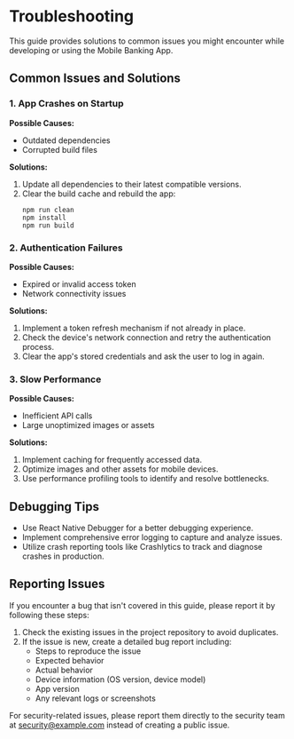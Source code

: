 # Troubleshooting

This guide provides solutions to common issues you might encounter while developing or using the Mobile Banking App.

## Common Issues and Solutions

### 1. App Crashes on Startup

**Possible Causes:**
- Outdated dependencies
- Corrupted build files

**Solutions:**
1. Update all dependencies to their latest compatible versions.
2. Clear the build cache and rebuild the app:
   ```
   npm run clean
   npm install
   npm run build
   ```

### 2. Authentication Failures

**Possible Causes:**
- Expired or invalid access token
- Network connectivity issues

**Solutions:**
1. Implement a token refresh mechanism if not already in place.
2. Check the device's network connection and retry the authentication process.
3. Clear the app's stored credentials and ask the user to log in again.

### 3. Slow Performance

**Possible Causes:**
- Inefficient API calls
- Large unoptimized images or assets

**Solutions:**
1. Implement caching for frequently accessed data.
2. Optimize images and other assets for mobile devices.
3. Use performance profiling tools to identify and resolve bottlenecks.

## Debugging Tips

- Use React Native Debugger for a better debugging experience.
- Implement comprehensive error logging to capture and analyze issues.
- Utilize crash reporting tools like Crashlytics to track and diagnose crashes in production.

## Reporting Issues

If you encounter a bug that isn't covered in this guide, please report it by following these steps:

1. Check the existing issues in the project repository to avoid duplicates.
2. If the issue is new, create a detailed bug report including:
   - Steps to reproduce the issue
   - Expected behavior
   - Actual behavior
   - Device information (OS version, device model)
   - App version
   - Any relevant logs or screenshots

For security-related issues, please report them directly to the security team at security@example.com instead of creating a public issue.